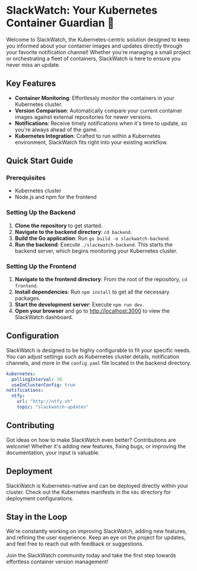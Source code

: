 # SlackWatch: Your Kubernetes Container Guardian 🚀

Welcome to SlackWatch, the Kubernetes-centric solution designed to keep you informed about your container images and updates directly through your favorite notification channel! Whether you're managing a small project or orchestrating a fleet of containers, SlackWatch is here to ensure you never miss an update.

## Key Features

- **Container Monitoring**: Effortlessly monitor the containers in your Kubernetes cluster.
- **Version Comparison**: Automatically compare your current container images against external repositories for newer versions.
- **Notifications**: Receive timely notifications when it's time to update, so you're always ahead of the game.
- **Kubernetes Integration**: Crafted to run within a Kubernetes environment, SlackWatch fits right into your existing workflow.

## Quick Start Guide

### Prerequisites

- Kubernetes cluster
- Node.js and npm for the frontend

### Setting Up the Backend

1. **Clone the repository** to get started.
2. **Navigate to the backend directory**: `cd backend`.
3. **Build the Go application**: Run `go build -o slackwatch-backend`.
4. **Run the backend**: Execute `./slackwatch-backend`. This starts the backend server, which begins monitoring your Kubernetes cluster.

### Setting Up the Frontend

1. **Navigate to the frontend directory**: From the root of the repository, `cd frontend`.
2. **Install dependencies**: Run `npm install` to get all the necessary packages.
3. **Start the development server**: Execute `npm run dev`.
4. **Open your browser** and go to [http://localhost:3000](http://localhost:3000) to view the SlackWatch dashboard.

## Configuration

SlackWatch is designed to be highly configurable to fit your specific needs. You can adjust settings such as Kubernetes cluster details, notification channels, and more in the `config.yaml` file located in the backend directory.

```yaml
kubernetes:
  pollingInterval: 30
  useInClusterConfig: true
notifications:
  ntfy:
    url: "http://ntfy.sh"
    topic: "slackwatch-updates"
```

## Contributing

Got ideas on how to make SlackWatch even better? Contributions are welcome! Whether it's adding new features, fixing bugs, or improving the documentation, your input is valuable.

## Deployment

SlackWatch is Kubernetes-native and can be deployed directly within your cluster. Check out the Kubernetes manifests in the `k8s` directory for deployment configurations.

## Stay in the Loop

We're constantly working on improving SlackWatch, adding new features, and refining the user experience. Keep an eye on the project for updates, and feel free to reach out with feedback or suggestions.

Join the SlackWatch community today and take the first step towards effortless container version management! 
